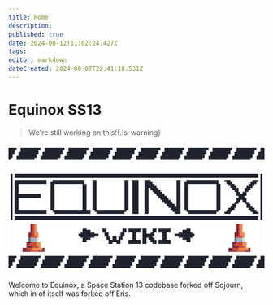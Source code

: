 ```yaml
---
title: Home
description: 
published: true
date: 2024-08-12T11:02:24.427Z
tags: 
editor: markdown
dateCreated: 2024-08-07T22:41:18.531Z
---
```


# Equinox SS13

> We're still working on this!{.is-warning}

![wikibanner1.png](/wikibanner1.png)

Welcome to Equinox, a Space Station 13 codebase forked off Sojourn, which in of itself was forked off Eris.

